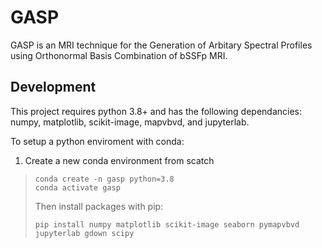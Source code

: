 # GASP

GASP is an MRI technique for the Generation of Arbitary Spectral Profiles using Orthonormal Basis Combination of bSSFp MRI.

## Development

This project requires python 3.8+ and has the following dependancies: 
numpy, matplotlib, scikit-image, mapvbvd, and jupyterlab.

To setup a python enviroment with conda:

1. Create a new conda environment from scatch 
> ```
> conda create -n gasp python=3.8 
> conda activate gasp
> ```
> Then install packages with pip:
> ```
> pip install numpy matplotlib scikit-image seaborn pymapvbvd jupyterlab gdown scipy
> ```
